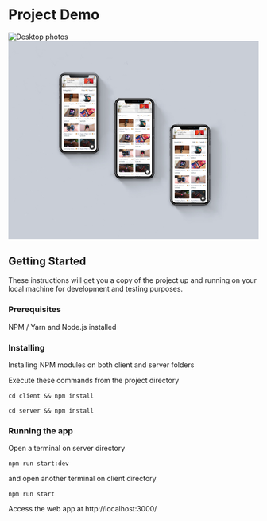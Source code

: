 # Project Demo
![Desktop photos](https://github.com/smyrmnsr/shopqipo-ecommerce/blob/main/shopqipo-copy.png)
![Mobile photos](https://github.com/smyrmnsr/shopqipo-ecommerce/blob/main/mobile-shopqipo.png)

## Getting Started

These instructions will get you a copy of the project up and running on your local machine for development and testing purposes.

### Prerequisites

NPM / Yarn and Node.js installed

### Installing

Installing NPM modules on both client and server folders

Execute these commands from the project directory

```
cd client && npm install
```

```
cd server && npm install
```

### Running the app

Open a terminal on server directory

```
npm run start:dev
```

and open another terminal on client directory
```
npm run start
```

Access the web app at http://localhost:3000/
